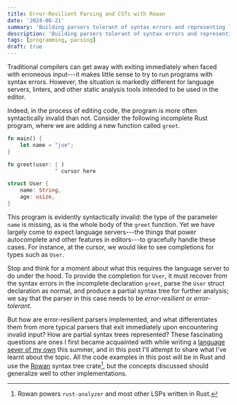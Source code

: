 ```yaml
---
title: Error-Resilient Parsing and CSTs with Rowan
date: '2024-08-21'
summary: 'Building parsers tolerant of syntax errors and representing lossless syntax trees with Rowan crate.'
description: 'Building parsers tolerant of syntax errors and representing lossless syntax trees with the Rowan crate.'
tags: [programming, parsing]
draft: true
---
```


Traditional compilers can get away with exiting immediately when faced with erroneous input---it
makes little sense to try to run programs with syntax errors. However, the situation is markedly
different for language servers, linters, and other static analysis tools intended to be used in the
editor.

Indeed, in the process of editing code, the program is more often syntactically invalid than not.
Consider the following incomplete Rust program, where we are adding a new function called `greet`.

```rust
fn main() {
	let name = "joe";
}

fn greet(user: | )
               ^ cursor here

struct User {
	name: String,
	age: usize,
}
```

This program is evidently syntactically invalid: the type of the parameter `name` is missing, as is
the whole body of the `greet` function. Yet we have largely come to expect language servers---the
things that power autocomplete and other features in editors---to gracefully handle these cases. For
instance, at the cursor, we would like to see completions for types such as `User`.

Stop and think for a moment about what this requires the language server to do under the hood. To
provide the completion for `User`, it must recover from the syntax errors in the incomplete
declaration `greet`, parse the `User` struct declaration as normal, and produce a partial syntax
tree for further analysis; we say that the parser in this case needs to be _error-resilient_ or _error-tolerant_.

But how are error-resilient parsers implemented, and what differentiates them from more typical
parsers that exit immediately upon encountering invalid input? How are partial syntax trees
represented? These fascinating questions are ones I first became acquainted with while writing a
[language sever of my own](https://github.com/jo3-l/yag-template-lsp) this summer, and in this post
I'll attempt to share what I've learnt about the topic. All the code examples in this post will be
in Rust and use the [Rowan](https://github.com/rust-analyzer/rowan) syntax tree crate[^1], but the
concepts discussed should generalize well to other implementations.

[^1]: Rowan powers `rust-analyzer` and most other LSPs written in Rust.
